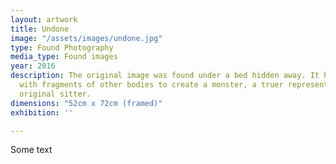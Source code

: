 ```yaml
---
layout: artwork
title: Undone
image: "/assets/images/undone.jpg"
type: Found Photography
media_type: Found images
year: 2016
description: The original image was found under a bed hidden away. It has been covered
  with fragments of other bodies to create a monster, a truer representation of the
  original sitter.
dimensions: "​52cm x 72cm (framed)"
exhibition: ''

---
```

Some text
